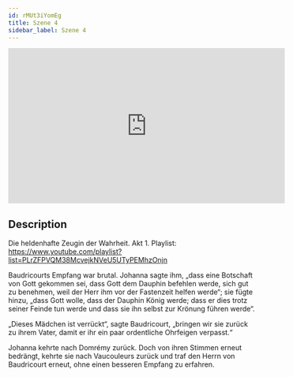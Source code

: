```yaml
---
id: rMUt3iYomEg
title: Szene 4
sidebar_label: Szene 4
---
```


<iframe
  width="560"
  height="315"
  src="https://www.youtube.com/embed/rMUt3iYomEg"
  title="YouTube video player"
  frameborder="0"
  allow="accelerometer; autoplay; clipboard-write; encrypted-media; gyroscope; picture-in-picture; web-share"
  referrerpolicy="strict-origin-when-cross-origin"
  allowfullscreen
></iframe>

## Description

Die heldenhafte Zeugin der Wahrheit. Akt 1. 
Playlist: https://www.youtube.com/playlist?list=PLrZFPVQM38McvejkNVeU5UTyPEMhzOnjn 

Baudricourts Empfang war brutal. Johanna sagte ihm, „dass eine Botschaft von Gott gekommen sei, dass Gott dem Dauphin befehlen werde, sich gut zu benehmen, weil der Herr ihm vor der Fastenzeit helfen werde“; sie fügte hinzu, „dass Gott wolle, dass der Dauphin König werde; dass er dies trotz seiner Feinde tun werde und dass sie ihn selbst zur Krönung führen werde“.

„Dieses Mädchen ist verrückt“, sagte Baudricourt, „bringen wir sie zurück zu ihrem Vater, damit er ihr ein paar ordentliche Ohrfeigen verpasst.“

Johanna kehrte nach Domrémy zurück. Doch von ihren Stimmen erneut bedrängt, kehrte sie nach Vaucouleurs zurück und traf den Herrn von Baudricourt erneut, ohne einen besseren Empfang zu erfahren.
